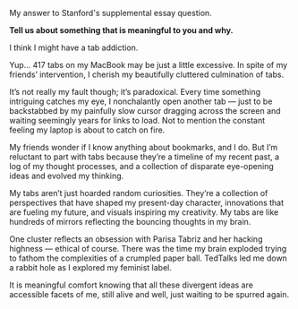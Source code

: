 My answer to Stanford's supplemental essay question.

**Tell us about something that is meaningful to you and why.**

I think I might have a tab addiction. 

Yup... 417 tabs on my MacBook may be just a little excessive. In spite of my friends’ intervention, I cherish my beautifully cluttered culmination of tabs.

It’s not really my fault though; it’s paradoxical. Every time something intriguing catches my eye, I nonchalantly open another tab — just to be backstabbed by my painfully slow cursor dragging across the screen and waiting seemingly years for links to load. Not to mention the constant feeling my laptop is about to catch on fire.

My friends wonder if I know anything about bookmarks, and I do. But I’m reluctant to part with tabs because they’re a timeline of my recent past, a log of my thought processes, and a collection of disparate eye-opening ideas and evolved my thinking.

My tabs aren’t just hoarded random curiosities. They’re a collection of perspectives that have shaped my present-day character, innovations that are fueling my future, and visuals inspiring my creativity. My tabs are like hundreds of mirrors reflecting the bouncing thoughts in my brain. 

One cluster reflects an obsession with Parisa Tabriz and her hacking highness — ethical of course. There was the time my brain exploded trying to fathom the complexities of a crumpled paper ball. TedTalks led me down a rabbit hole as I explored my feminist label.

It is meaningful comfort knowing that all these divergent ideas are accessible facets of me, still alive and well, just waiting to be spurred again.
